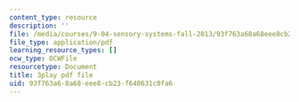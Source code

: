```yaml
---
content_type: resource
description: ''
file: /media/courses/9-04-sensory-systems-fall-2013/93f763a68a68eee8cb23f640631c0fa6_T9HYPlE8xzc.pdf
file_type: application/pdf
learning_resource_types: []
ocw_type: OCWFile
resourcetype: Document
title: 3play pdf file
uid: 93f763a6-8a68-eee8-cb23-f640631c0fa6
---
```

